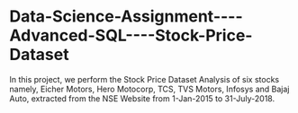 # Data-Science-Assignment----Advanced-SQL----Stock-Price-Dataset
In this project, we perform the Stock Price Dataset Analysis of six stocks namely, Eicher Motors, Hero Motocorp, TCS, TVS Motors, Infosys and Bajaj Auto, extracted from the NSE Website from 1-Jan-2015 to 31-July-2018.
